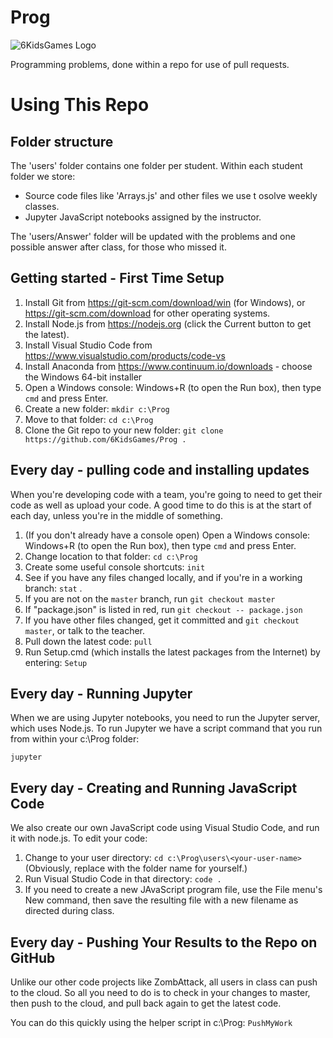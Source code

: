 # Prog

![6KidsGames Logo](https://github.com/6KidsGames/ZombAttack/blob/master/Sprites/6KidsLogo.png "6KidsGames")

Programming problems, done within a repo for use of pull requests.

# Using This Repo

## Folder structure
The 'users' folder contains one folder per student. Within each student folder we store:

* Source code files like 'Arrays.js' and other files we use t osolve weekly classes.
* Jupyter JavaScript notebooks assigned by the instructor.

The 'users/Answer' folder will be updated with the problems and one possible answer after class, for those who missed it.

## Getting started - First Time Setup
1. Install Git from https://git-scm.com/download/win (for Windows), or https://git-scm.com/download for other operating systems.
1. Install Node.js from https://nodejs.org (click the Current button to get the latest).
1. Install Visual Studio Code from https://www.visualstudio.com/products/code-vs
1. Install Anaconda from https://www.continuum.io/downloads - choose the Windows 64-bit installer
1. Open a Windows console: Windows+R (to open the Run box), then type `cmd` and press Enter.
1. Create a new folder: `mkdir c:\Prog`
1. Move to that folder: `cd c:\Prog`
1. Clone the Git repo to your new folder: `git clone https://github.com/6KidsGames/Prog .`

## Every day - pulling code and installing updates
When you're developing code with a team, you're going to need to get their code as well as upload your code. A good time to do this is at the start of
each day, unless you're in the middle of something.

1. (If you don't already have a console open) Open a Windows console: Windows+R (to open the Run box), then type `cmd` and press Enter.
1. Change location to that folder: `cd c:\Prog`
1. Create some useful console shortcuts: `init`
1. See if you have any files changed locally, and if you're in a working branch: `stat` .
1. If you are not on the `master` branch, run `git checkout master`
1. If "package.json" is listed in red, run `git checkout -- package.json`
1. If you have other files changed, get it committed and `git checkout master`, or talk to the teacher.
1. Pull down the latest code: `pull`
1. Run Setup.cmd (which installs the latest packages from the Internet) by entering: `Setup`

## Every day - Running Jupyter
When we are using Jupyter notebooks, you need to run the Jupyter server, which uses Node.js.
To run Jupyter we have a script command that you run from within your c:\Prog folder:

 `jupyter`

## Every day - Creating and Running JavaScript Code
We also create our own JavaScript code using Visual Studio Code, and run it with node.js.
To edit your code:

1. Change to your user directory:  `cd c:\Prog\users\<your-user-name>`  (Obviously, replace <your-user-name> with the folder name for yourself.)
1. Run Visual Studio Code in that directory:  `code .`
1. If you need to create a new JAvaScript program file, use the File menu's New command, then save the resulting file with a new filename as directed during class.

## Every day - Pushing Your Results to the Repo on GitHub
Unlike our other code projects like ZombAttack, all users in class can push to the cloud. So all you need to do is to check in your changes to master, then push to the cloud, and pull back again to get the latest code.

You can do this quickly using the helper script in c:\Prog:  `PushMyWork`
